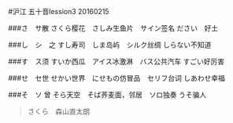 #沪江 五十音lession3 20160215

###さ　サ散
さくら樱花　さしみ生鱼片　サイン签名
ださい　好土

###し　シ　之
すし寿司　しま岛屿　シルク丝绸
しらない不知道

###す　ス须
すいか西瓜　アイス冰激淋　バス公共汽车
すごい好厉害

###せ　セ世
せかい世界　にせもの仿冒品　セリフ台词
しあわせ幸福

###そ　ソ 曾
そら天空　そば荞麦面，邻居　ソロ独奏
うそ骗人

> さくら　森山直太朗
